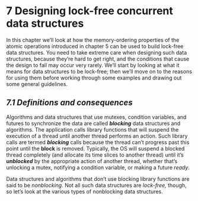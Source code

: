 # 7 Designing lock-free concurrent data structures

In this chapter we’ll look at how the memory-ordering properties of the atomic operations introduced in chapter 5 can be used to build lock-free data structures. You need to take extreme care when designing such data structures, because they’re hard to get right, and the conditions that cause the design to fail may occur very rarely. We’ll start by looking at what it means for data structures to be lock-free; then we’ll move on to the reasons for using them before working through some examples and drawing out some general guidelines.

## *7.1* *Definitions and consequences*

Algorithms and data structures that use mutexes, condition variables, and futures to synchronize the data are called ***blocking*** data structures and algorithms. The application calls library functions that will suspend the execution of a thread until another thread performs an action. Such library calls are termed ***blocking*** calls because the thread can’t progress past this point until the **block** is removed. Typically, the OS will suspend a blocked thread completely (and allocate its time slices to another thread) until it’s ***unblocked*** by the appropriate action of another thread, whether that’s unlocking a mutex, notifying a condition variable, or making a future *ready*.

Data structures and algorithms that don’t use blocking library functions are said to be *nonblocking*. Not all such data structures are *lock-free,* though, so let’s look at the various types of nonblocking data structures.

